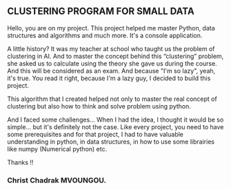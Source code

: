 ## CLUSTERING PROGRAM FOR SMALL DATA

Hello, you are on my project. This project helped me master Python, data structures and algorithms and much more.
It's a console application.

A little history? It was my teacher at school who taught us the problem of clustering in AI. And to master the concept behind this “clustering” problem, she asked us to calculate using the theory she gave us during the course. And this will be considered as an exam. And because "I'm so lazy", yeah, it's true. You read it right, because I'm a lazy guy, I decided to build this project. 

This algorithm that I created helped not only to master the real concept of clustering but also how to think and solve problem using python.

And I faced some challenges... When I had the idea, I thought it would be so simple... but it's definitely not the case. Like every project, you need to have some prerequisites and for that project, I had to have valuable understanding in python, in data structures, in how to use some librairies like numpy (Numerical python) etc.

Thanks !!

### Christ Chadrak MVOUNGOU.
